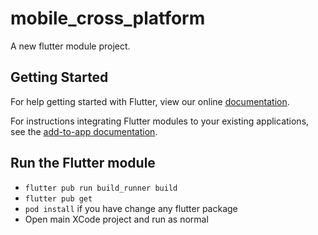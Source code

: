 # mobile_cross_platform

A new flutter module project.

## Getting Started

For help getting started with Flutter, view our online
[documentation](https://flutter.dev/).

For instructions integrating Flutter modules to your existing applications,
see the [add-to-app documentation](https://flutter.dev/docs/development/add-to-app).

## Run the Flutter module

- `flutter pub run build_runner build`
- `flutter pub get`
- `pod install` if you have change any flutter package
- Open main XCode project and run as normal
